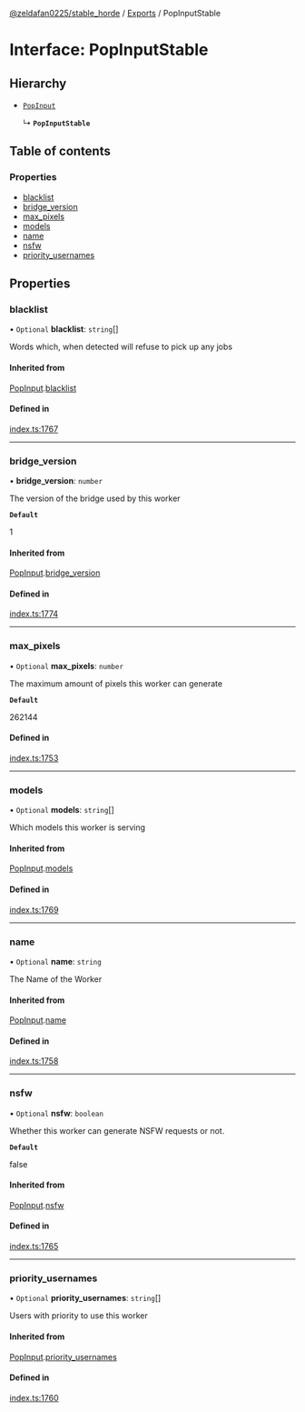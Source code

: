 [@zeldafan0225/stable_horde](../README.md) / [Exports](../modules.md) / PopInputStable

# Interface: PopInputStable

## Hierarchy

- [`PopInput`](PopInput.md)

  ↳ **`PopInputStable`**

## Table of contents

### Properties

- [blacklist](PopInputStable.md#blacklist)
- [bridge\_version](PopInputStable.md#bridge_version)
- [max\_pixels](PopInputStable.md#max_pixels)
- [models](PopInputStable.md#models)
- [name](PopInputStable.md#name)
- [nsfw](PopInputStable.md#nsfw)
- [priority\_usernames](PopInputStable.md#priority_usernames)

## Properties

### blacklist

• `Optional` **blacklist**: `string`[]

Words which, when detected will refuse to pick up any jobs

#### Inherited from

[PopInput](PopInput.md).[blacklist](PopInput.md#blacklist)

#### Defined in

[index.ts:1767](https://github.com/ZeldaFan0225/stable_horde/blob/4f15ca1/index.ts#L1767)

___

### bridge\_version

• **bridge\_version**: `number`

The version of the bridge used by this worker

**`Default`**

1

#### Inherited from

[PopInput](PopInput.md).[bridge_version](PopInput.md#bridge_version)

#### Defined in

[index.ts:1774](https://github.com/ZeldaFan0225/stable_horde/blob/4f15ca1/index.ts#L1774)

___

### max\_pixels

• `Optional` **max\_pixels**: `number`

The maximum amount of pixels this worker can generate

**`Default`**

262144

#### Defined in

[index.ts:1753](https://github.com/ZeldaFan0225/stable_horde/blob/4f15ca1/index.ts#L1753)

___

### models

• `Optional` **models**: `string`[]

Which models this worker is serving

#### Inherited from

[PopInput](PopInput.md).[models](PopInput.md#models)

#### Defined in

[index.ts:1769](https://github.com/ZeldaFan0225/stable_horde/blob/4f15ca1/index.ts#L1769)

___

### name

• `Optional` **name**: `string`

The Name of the Worker

#### Inherited from

[PopInput](PopInput.md).[name](PopInput.md#name)

#### Defined in

[index.ts:1758](https://github.com/ZeldaFan0225/stable_horde/blob/4f15ca1/index.ts#L1758)

___

### nsfw

• `Optional` **nsfw**: `boolean`

Whether this worker can generate NSFW requests or not.

**`Default`**

false

#### Inherited from

[PopInput](PopInput.md).[nsfw](PopInput.md#nsfw)

#### Defined in

[index.ts:1765](https://github.com/ZeldaFan0225/stable_horde/blob/4f15ca1/index.ts#L1765)

___

### priority\_usernames

• `Optional` **priority\_usernames**: `string`[]

Users with priority to use this worker

#### Inherited from

[PopInput](PopInput.md).[priority_usernames](PopInput.md#priority_usernames)

#### Defined in

[index.ts:1760](https://github.com/ZeldaFan0225/stable_horde/blob/4f15ca1/index.ts#L1760)
